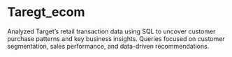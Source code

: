 # Taregt_ecom
 Analyzed Target’s retail transaction data using SQL to uncover customer purchase patterns and key business insights.   Queries focused on customer segmentation, sales performance, and data-driven recommendations.
